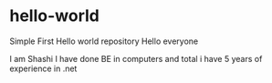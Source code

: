 # hello-world
Simple First Hello world repository
Hello everyone

I am Shashi I have done BE in computers and total i have 5 years of experience in .net
